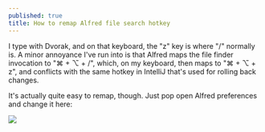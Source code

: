 ```yaml
---
published: true
title: How to remap Alfred file search hotkey
---
```

I type with Dvorak, and on that keyboard, the "z" key is where "/" normally is. A minor annoyance I've run into is that Alfred maps the file finder invocation to "⌘ + ⌥ + /", which, on my keyboard, then maps to "⌘ + ⌥ + z", and conflicts with the same hotkey in IntelliJ that's used for rolling back changes.

It's actually quite easy to remap, though. Just pop open Alfred preferences and change it here:

![]({{site.cdn_path}}/2017/12/18/alfredRemap.jpeg)
